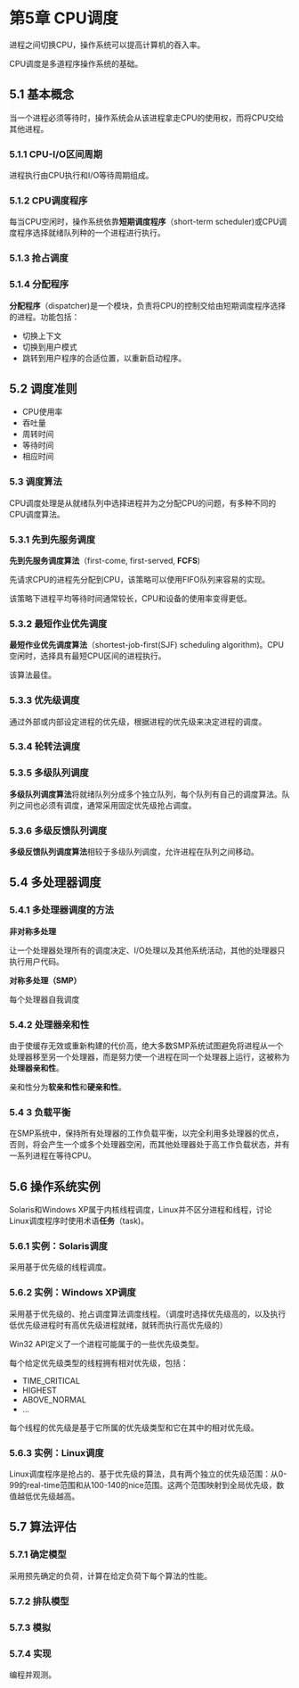 # 第5章 CPU调度

进程之间切换CPU，操作系统可以提高计算机的吞入率。

CPU调度是多道程序操作系统的基础。



## 5.1 基本概念

当一个进程必须等待时，操作系统会从该进程拿走CPU的使用权，而将CPU交给其他进程。



### 5.1.1 CPU-I/O区间周期

进程执行由CPU执行和I/O等待周期组成。



### 5.1.2 CPU调度程序

每当CPU空闲时，操作系统依靠**短期调度程序**（short-term scheduler)或CPU调度程序选择就绪队列种的一个进程进行执行。



### 5.1.3 抢占调度



### 5.1.4 分配程序

**分配程序**（dispatcher)是一个模块，负责将CPU的控制交给由短期调度程序选择的进程。功能包括：

- 切换上下文
- 切换到用户模式
- 跳转到用户程序的合适位置，以重新启动程序。



## 5.2 调度准则

- CPU使用率
- 吞吐量
- 周转时间
- 等待时间
- 相应时间



### 5.3 调度算法

CPU调度处理是从就绪队列中选择进程并为之分配CPU的问题，有多种不同的CPU调度算法。



### 5.3.1 先到先服务调度

**先到先服务调度算法**（first-come, first-served, **FCFS**)

先请求CPU的进程先分配到CPU，该策略可以使用FIFO队列来容易的实现。

该策略下进程平均等待时间通常较长，CPU和设备的使用率变得更低。



### 5.3.2 最短作业优先调度

**最短作业优先调度算法**（shortest-job-first(SJF) scheduling algorithm)。CPU空闲时，选择具有最短CPU区间的进程执行。

该算法最佳。



### 5.3.3 优先级调度

通过外部或内部设定进程的优先级，根据进程的优先级来决定进程的调度。



### 5.3.4 轮转法调度



### 5.3.5 多级队列调度

**多级队列调度算法**将就绪队列分成多个独立队列，每个队列有自己的调度算法。队列之间也必须有调度，通常采用固定优先级抢占调度。



### 5.3.6 多级反馈队列调度

**多级反馈队列调度算法**相较于多级队列调度，允许进程在队列之间移动。





## 5.4 多处理器调度



### 5.4.1 多处理器调度的方法

**非对称多处理**

让一个处理器处理所有的调度决定、I/O处理以及其他系统活动，其他的处理器只执行用户代码。

**对称多处理（SMP）**

每个处理器自我调度



### 5.4.2 处理器亲和性

由于使缓存无效或重新构建的代价高，绝大多数SMP系统试图避免将进程从一个处理器移至另一个处理器，而是努力使一个进程在同一个处理器上运行，这被称为**处理器亲和性**。

亲和性分为**软亲和性**和**硬亲和性**。



### 5.4 3 负载平衡

在SMP系统中，保持所有处理器的工作负载平衡，以完全利用多处理器的优点，否则，将会产生一个或多个处理器空闲，而其他处理器处于高工作负载状态，并有一系列进程在等待CPU。



## 5.6 操作系统实例

Solaris和Windows XP属于内核线程调度，Linux并不区分进程和线程，讨论Linux调度程序时使用术语**任务**（task)。



### 5.6.1 实例：Solaris调度

采用基于优先级的线程调度。



### 5.6.2 实例：Windows XP调度

采用基于优先级的、抢占调度算法调度线程。（调度时选择优先级高的，以及执行低优先级进程时有高优先级进程就绪，就转而执行高优先级的）

Win32 API定义了一个进程可能属于的一些优先级类型。

每个给定优先级类型的线程拥有相对优先级，包括：

- TIME_CRITICAL
- HIGHEST
- ABOVE_NORMAL
- ...

每个线程的优先级是基于它所属的优先级类型和它在其中的相对优先级。



### 5.6.3 实例：Linux调度

Linux调度程序是抢占的、基于优先级的算法，具有两个独立的优先级范围：从0-99的real-time范围和从100-140的nice范围。这两个范围映射到全局优先级，数值越低优先级越高。



## 5.7 算法评估

### 5.7.1 确定模型

采用预先确定的负荷，计算在给定负荷下每个算法的性能。



### 5.7.2 排队模型



### 5.7.3 模拟



### 5.7.4 实现

编程并观测。